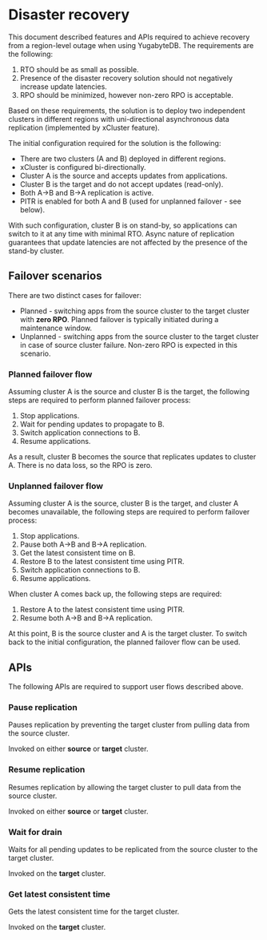 # Disaster recovery

This document described features and APIs required to achieve recovery from a region-level outage when using YugabyteDB. The requirements are the following:

1. RTO should be as small as possible.
1. Presence of the disaster recovery solution should not negatively increase update latencies.
1. RPO should be minimized, however non-zero RPO is acceptable.

Based on these requirements, the solution is to deploy two independent clusters in different regions with uni-directional asynchronous data replication (implemented by xCluster feature).

The initial configuration required for the solution is the following:

* There are two clusters (A and B) deployed in different regions.
* xCluster is configured bi-directionally.
* Cluster A is the source and accepts updates from applications.
* Cluster B is the target and do not accept updates (read-only).
* Both A->B and B->A replication is active.
* PITR is enabled for both A and B (used for unplanned failover - see below).

With such configuration, cluster B is on stand-by, so applications can switch to it at any time with minimal RTO. Async nature of replication guarantees that update latencies are not affected by the presence of the stand-by cluster.

## Failover scenarios

There are two distinct cases for failover:

* Planned - switching apps from the source cluster to the target cluster with **zero RPO**. Planned failover is typically initiated during a maintenance window.
* Unplanned - switching apps from the source cluster to the target cluster in case of source cluster failure. Non-zero RPO is expected in this scenario.

### Planned failover flow

Assuming cluster A is the source and cluster B is the target, the following steps are required to perform planned failover process:

1. Stop applications.
1. Wait for pending updates to propagate to B.
1. Switch application connections to B.
1. Resume applications.

As a result, cluster B becomes the source that replicates updates to cluster A. There is no data loss, so the RPO is zero.

### Unplanned failover flow

Assuming cluster A is the source, cluster B is the target, and cluster A becomes unavailable, the following steps are required to perform failover process:

1. Stop applications.
1. Pause both A->B and B->A replication.
1. Get the latest consistent time on B.
1. Restore B to the latest consistent time using PITR.
1. Switch application connections to B.
1. Resume applications.

When cluster A comes back up, the following steps are required:

1. Restore A to the latest consistent time using PITR.
1. Resume both A->B and B->A replication.

At this point, B is the source cluster and A is the target cluster. To switch back to the initial configuration, the planned failover flow can be used.

## APIs

The following APIs are required to support user flows described above.

### Pause replication

Pauses replication by preventing the target cluster from pulling data from the source cluster.

Invoked on either **source** or **target** cluster.

### Resume replication

Resumes replication by allowing the target cluster to pull data from the source cluster.

Invoked on either **source** or **target** cluster.

### Wait for drain

Waits for all pending updates to be replicated from the source cluster to the target cluster.

Invoked on the **target** cluster.

### Get latest consistent time

Gets the latest consistent time for the target cluster.

Invoked on the **target** cluster.
